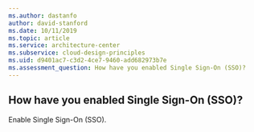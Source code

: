 ```yaml
---
ms.author: dastanfo
author: david-stanford
ms.date: 10/11/2019
ms.topic: article
ms.service: architecture-center
ms.subservice: cloud-design-principles
ms.uid: d9401ac7-c3d2-4ce7-9460-add682973b7e
ms.assessment_question: How have you enabled Single Sign-On (SSO)?
---
```

## How have you enabled Single Sign-On (SSO)?

Enable Single Sign-On (SSO).
